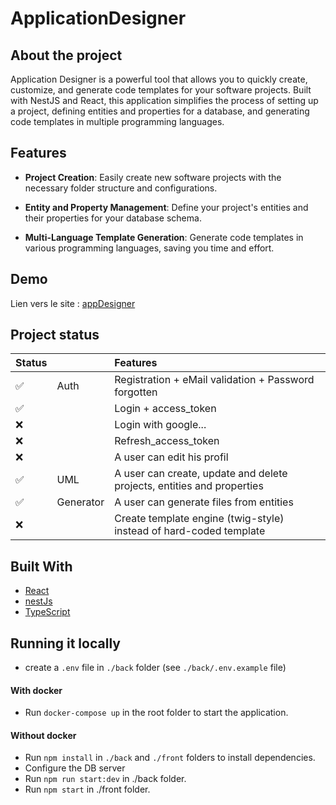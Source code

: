 # ApplicationDesigner

<div id="top"></div>

## About the project

Application Designer is a powerful tool that allows you to quickly create, customize, and generate code templates for your software projects. Built with NestJS and React, this application simplifies the process of setting up a project, defining entities and properties for a database, and generating code templates in multiple programming languages.

## Features

-   **Project Creation**: Easily create new software projects with the necessary folder structure and configurations.

-   **Entity and Property Management**: Define your project's entities and their properties for your database schema.

-   **Multi-Language Template Generation**: Generate code templates in various programming languages, saving you time and effort.

## Demo

Lien vers le site : <a href="https://appdesigner.zedixi.com" target="_blank">appDesigner</a>

## Project status

| Status |           | Features                                                               |
| :----- | :-------- | :--------------------------------------------------------------------- |
| ✅     | Auth      | Registration + eMail validation + Password forgotten                   |
| ✅     |           | Login + access_token                                                   |
| ❌     |           | Login with google...                                                   |
| ❌     |           | Refresh_access_token                                                   |
| ❌     |           | A user can edit his profil                                             |
| ✅     | UML       | A user can create, update and delete projects, entities and properties |
| ✅     | Generator | A user can generate files from entities                                |
| ❌     |           | Create template engine (twig-style) instead of hard-coded template     |

## Built With

-   [React](https://reactjs.org)
-   [nestJs](https://nestjs.com/)
-   [TypeScript](http://typescriptlang.org)

## Running it locally

-   create a `.env` file in `./back` folder (see `./back/.env.example` file)

#### With docker

-   Run `docker-compose up` in the root folder to start the application.

#### Without docker

-   Run `npm install` in `./back` and `./front` folders to install dependencies.
-   Configure the DB server
-   Run `npm run start:dev` in ./back folder.
-   Run `npm start` in ./front folder.

